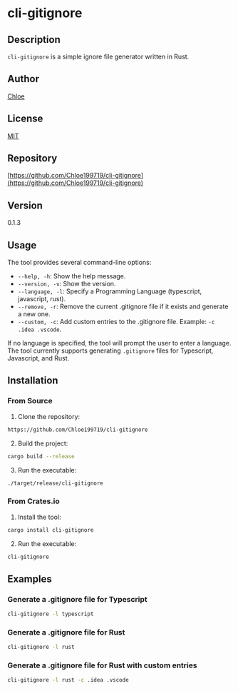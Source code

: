 # cli-gitignore

## Description

`cli-gitignore` is a simple ignore file generator written in Rust.

## Author

[Chloe](mailto:chloevision97@gmail.com)

## License

[MIT](LICENSE)

## Repository

[https://github.com/Chloe199719/cli-gitignore](https://github.com/Chloe199719/cli-gitignore)

## Version

0.1.3

## Usage

The tool provides several command-line options:

- `--help, -h`: Show the help message.
- `--version, -v`: Show the version.
- `--language, -l`: Specify a Programming Language (typescript, javascript, rust).
- `--remove, -r`: Remove the current .gitignore file if it exists and generate a new one.
- `--custom, -c`: Add custom entries to the .gitignore file. Example: `-c .idea .vscode`.

If no language is specified, the tool will prompt the user to enter a language. The tool currently supports generating `.gitignore` files for Typescript, Javascript, and Rust.

## Installation

### From Source

1. Clone the repository:

```bash
https://github.com/Chloe199719/cli-gitignore
```

2. Build the project:

```bash
cargo build --release
```

3. Run the executable:

```bash
./target/release/cli-gitignore
```

### From Crates.io

1. Install the tool:

```bash
cargo install cli-gitignore
```

2. Run the executable:

```bash
cli-gitignore
```

## Examples

### Generate a .gitignore file for Typescript

```bash
cli-gitignore -l typescript
```

### Generate a .gitignore file for Rust

```bash
cli-gitignore -l rust
```

### Generate a .gitignore file for Rust with custom entries

```bash
cli-gitignore -l rust -c .idea .vscode
```
